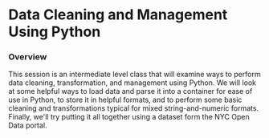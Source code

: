 # Data Cleaning and Management Using Python

### Overview

This session is an intermediate level class that will examine ways to perform data cleaning, transformation, and management using Python. We will look at some helpful ways to load data and parse it into a container for ease of use in Python, to store it in helpful formats, and to perform some basic cleaning and transformations typical for mixed string-and-numeric formats. Finally, we'll try putting it all together using a dataset form the NYC Open Data portal.